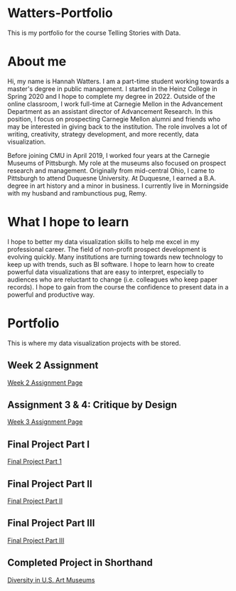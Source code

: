 # Watters-Portfolio
This is my portfolio for the course Telling Stories with Data.

# About me
Hi, my name is Hannah Watters. I am a part-time student working towards a master's degree in public management. I started in the Heinz College in Spring 2020 and I hope to complete my degree in 2022. Outside of the online classroom, I work full-time at Carnegie Mellon in the Advancement Department as an assistant director of Advancement Research. In this position, I focus on prospecting Carnegie Mellon alumni and friends who may be interested in giving back to the institution. The role involves a lot of writing, creativity, strategy development, and more recently, data visualization. 

Before joining CMU in April 2019, I worked four years at the Carnegie Museums of Pittsburgh. My role at the museums also focused on prospect research and management. Originally from mid-central Ohio, I came to Pittsburgh to attend Duquesne University. At Duquesne, I earned a B.A. degree in art history and a minor in business. I currently live in Morningside with my husband and rambunctious pug, Remy.

# What I hope to learn
I hope to better my data visualization skills to help me excel in my professional career. The field of non-profit prospect development is evolving quickly. Many institutions are turning towards new technology to keep up with trends, such as BI software. I hope to learn how to create powerful data visualizations that are easy to interpret, especially to audiences who are reluctant to change (i.e. colleagues who keep paper records). I hope to gain from the course the confidence to present data in a powerful and productive way.

# Portfolio
This is where my data visualization projects with be stored. 

## Week 2 Assignment 
[Week 2 Assignment Page](/DatavizWeek2.md)


## Assignment 3 & 4: Critique by Design
[Week 3 Assignment Page](/WeekThree.md)

## Final Project Part I
 [Final Project Part 1](/final_project_Watters.md)
 
## Final Project Part II
 [Final Project Part II](/final_project_Part11_watters.md)
 
## Final Project Part III
[Final Project Part III](/final_project_part3_watters.md)

## Completed Project in Shorthand
[Diversity in U.S. Art Museums](https://carnegiemellon.shorthandstories.com/diversity-in-u-s--art-museums/index.html)
